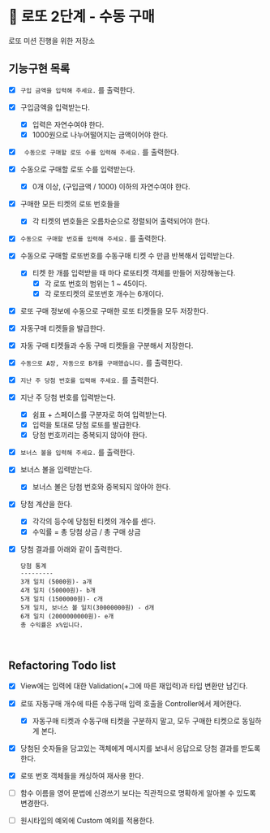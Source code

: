 # 🚀 로또 2단계 - 수동 구매
로또 미션 진행을 위한 저장소

## 기능구현 목록

- [x] ``` 구입 금액을 입력해 주세요. ``` 를 출력한다.
  
- [x] 구입금액을 입력받는다.
  - [x] 입력은 자연수여야 한다.
  - [x] 1000원으로 나누어떨어지는 금액이어야 한다.
  
- [x] ``` 수동으로 구매할 로또 수를 입력해 주세요.``` 를 출력한다.


- [x] 수동으로 구매할 로또 수를 입력받는다.
  - [x] 0개 이상, (구입금액 / 1000) 이하의 자연수여야 한다.

- [x] 구매한 모든 티켓의 로또 번호들을
  - [x] 각 티켓의 번호들은 오름차순으로 정렬되어 출력되어야 한다.

- [x] ```수동으로 구매할 번호를 입력해 주세요.``` 를 출력한다.

- [x] 수동으로 구매할 로또번호를 수동구매 티켓 수 만큼 반복해서 입력받는다.
  - [x] 티켓 한 개를 입력받을 때 마다 로또티켓 객체를 만들어 저장해놓는다.
    - [x] 각 로또 번호의 범위는 1 ~ 45이다.
    - [x] 각 로또티켓의 로또번호 개수는 6개이다.
  
- [x] 로또 구매 정보에 수동으로 구매한 로또 티켓들을 모두 저장한다.

- [x] 자동구매 티켓들을 발급한다.
  
- [x] 자동 구매 티켓들과 수동 구매 티켓들을 구분해서 저장한다.

- [x] ```수동으로 A장, 자동으로 B개를 구매했습니다.``` 를 출력한다.

- [x] ```지난 주 당첨 번호를 입력해 주세요.``` 를 출력한다.

- [x] 지난 주 당첨 번호를 입력받는다.
  - [x] 쉼표 + 스페이스를 구분자로 하여 입력받는다.
  - [x] 입력을 토대로 당첨 로또를 발급한다.
  - [x] 당첨 번호끼리는 중복되지 않아야 한다.

- [x] ```보너스 볼을 입력해 주세요.``` 를 출력한다.

- [x] 보너스 볼을 입력받는다.
  - [x] 보너스 볼은 당첨 번호와 중복되지 않아야 한다.

- [x] 당첨 계산을 한다.
  - [x] 각각의 등수에 당첨된 티켓의 개수를 센다.
  - [x] 수익률 = 총 당첨 상금 / 총 구매 상금 

- [x] 당첨 결과를 아래와 같이 출력한다.
  ```
  당첨 통계
  ---------
  3개 일치 (5000원)- a개
  4개 일치 (50000원)- b개
  5개 일치 (1500000원)- c개
  5개 일치, 보너스 볼 일치(30000000원) - d개
  6개 일치 (2000000000원)- e개
  총 수익률은 x%입니다.
  ```

<br>

## Refactoring Todo list

- [x] View에는 입력에 대한 Validation(+그에 따른 재입력)과 타입 변환만 남긴다.

- [x] 로또 자동구매 개수에 따른 수동구매 입력 호출을 Controller에서 제어한다.
  - [x] 자동구매 티켓과 수동구매 티켓을 구분하지 말고, 모두 구매한 티켓으로 동일하게 본다.

- [x] 당첨된 숫자들을 담고있는 객체에게 메시지를 보내서 응답으로 당첨 결과를 받도록 한다.

- [x] 로또 번호 객체들을 캐싱하여 재사용 한다.

- [ ] 함수 이름을 영어 문법에 신경쓰기 보다는 직관적으로 명확하게 알아볼 수 있도록 변경한다.

- [ ] 원시타입의 예외에 Custom 예외를 적용한다. 